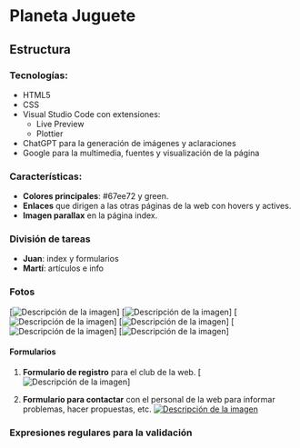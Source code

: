 # Planeta Juguete

## Estructura

### Tecnologías:
- HTML5
- CSS
- Visual Studio Code con extensiones:
  - Live Preview
  - Plottier
- ChatGPT para la generación de imágenes y aclaraciones
- Google para la multimedia, fuentes y visualización de la página

### Características:
- **Colores principales**: #67ee72 y green.
- **Enlaces** que dirigen a las otras páginas de la web con hovers y actives.
- **Imagen parallax** en la página index.

### División de tareas
- **Juan**: index y formularios
- **Martí**: artículos e info

### Fotos
[![Descripción de la imagen]([../imagenesREADME/imagenREADME1png.png](https://github.com/martijimenezz/Trabajo-html-y-css/blob/14ee02f6e6e69a6ceabda5544654a47e615ab5a5/imagenesREADME/ImagenREADME1png.png))]
[![Descripción de la imagen](https://www.example.com/imagen.jpg)]
[![Descripción de la imagen](https://www.example.com/imagen.jpg)]
[![Descripción de la imagen](https://www.example.com/imagen.jpg)]
[![Descripción de la imagen](https://www.example.com/imagen.jpg)]
[![Descripción de la imagen](https://www.example.com/imagen.jpg)]

#### Formularios
1. **Formulario de registro** para el club de la web.
[![Descripción de la imagen](imageneREADME/imagenREADME1.png)]

2. **Formulario para contactar** con el personal de la web para informar problemas, hacer propuestas, etc.
[![Descripción de la imagen](https://www.example.com/imagen.jpg)](https://www.example.com)

### Expresiones regulares para la validación


